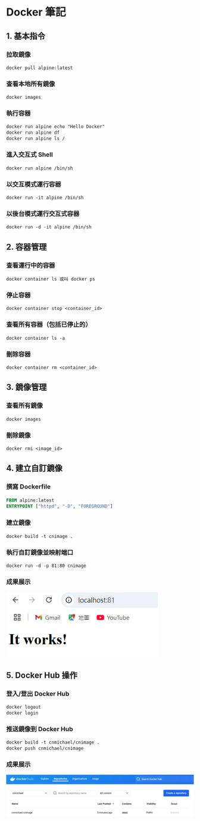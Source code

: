 # Docker 筆記

## 1. 基本指令

### 拉取鏡像
```
docker pull alpine:latest
```

### 查看本地所有鏡像
```
docker images
```

### 執行容器
```
docker run alpine echo "Hello Docker"
docker run alpine df
docker run alpine ls /
```

### 進入交互式 Shell
```
docker run alpine /bin/sh
```

### 以交互模式運行容器
```
docker run -it alpine /bin/sh
```

### 以後台模式運行交互式容器
```
docker run -d -it alpine /bin/sh
```

## 2. 容器管理

### 查看運行中的容器
```
docker container ls 或叫 docker ps 
```

### 停止容器
```
docker container stop <container_id>
```

### 查看所有容器（包括已停止的）
```
docker container ls -a
```

### 刪除容器
```
docker container rm <container_id>
```

## 3. 鏡像管理

### 查看所有鏡像
```
docker images
```

### 刪除鏡像
```
docker rmi <image_id>
```

## 4. 建立自訂鏡像

### 撰寫 Dockerfile
```Dockerfile
FROM alpine:latest
ENTRYPOINT ["httpd", "-D", "FOREGROUND"]
```

### 建立鏡像
```
docker build -t cnimage .
```

### 執行自訂鏡像並映射端口
```
docker run -d -p 81:80 cnimage
```
### 成果展示
![建立image](Picture1.png)
## 5. Docker Hub 操作

### 登入/登出 Docker Hub
```
docker logout
docker login
```

### 推送鏡像到 Docker Hub
```
docker build -t cnmichael/cnimage .
docker push cnmichael/cnimage
```

### 成果展示
![推送至Docker Hub](Picture2.png)


